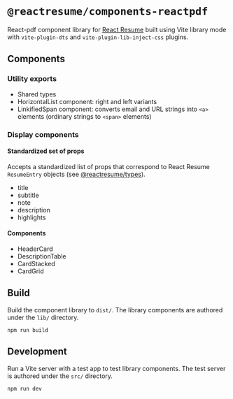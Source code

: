 # `@reactresume/components-reactpdf`

React-pdf component library for [React Resume](https://github.com/chrjl/reactresume) built using Vite library mode with `vite-plugin-dts` and `vite-plugin-lib-inject-css` plugins.

## Components

### Utility exports

- Shared types
- HorizontalList component: right and left variants
- LinkifiedSpan component: converts email and URL strings into `<a>` elements (ordinary strings to `<span>` elements)

### Display components

#### Standardized set of props

Accepts a standardized list of props that correspond to React Resume `ResumeEntry` objects (see [@reactresume/types](https://github.com/chrjl/reactresume--types)).

- title
- subtitle
- note
- description
- highlights

#### Components

- HeaderCard
- DescriptionTable
- CardStacked
- CardGrid

## Build

Build the component library to `dist/`. The library components are authored under the `lib/` directory.

```
npm run build
```

## Development

Run a Vite server with a test app to test library components. The test server is authored under the `src/` directory.

```
npm run dev
```
